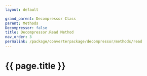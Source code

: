```yaml
---
layout: default

grand_parent: Decompressor Class
parent: Methods
Decompressor: false
title: Decompressor.Read Method
nav_order: 3
permalink: /package/converterpackage/decompressor/methods/read
---
```

# {{ page.title }}